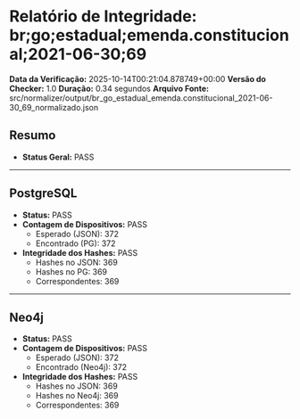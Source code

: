 # Relatório de Integridade: br;go;estadual;emenda.constitucional;2021-06-30;69

**Data da Verificação:** 2025-10-14T00:21:04.878749+00:00
**Versão do Checker:** 1.0
**Duração:** 0.34 segundos
**Arquivo Fonte:** src/normalizer/output/br_go_estadual_emenda.constitucional_2021-06-30_69_normalizado.json

## Resumo
* **Status Geral:** PASS

---

## PostgreSQL
* **Status:** PASS
* **Contagem de Dispositivos:** PASS
  * Esperado (JSON): 372
  * Encontrado (PG): 372
* **Integridade dos Hashes:** PASS
  * Hashes no JSON: 369
  * Hashes no PG: 369
  * Correspondentes: 369

---

## Neo4j
* **Status:** PASS
* **Contagem de Dispositivos:** PASS
  * Esperado (JSON): 372
  * Encontrado (Neo4j): 372
* **Integridade dos Hashes:** PASS
  * Hashes no JSON: 369
  * Hashes no Neo4j: 369
  * Correspondentes: 369